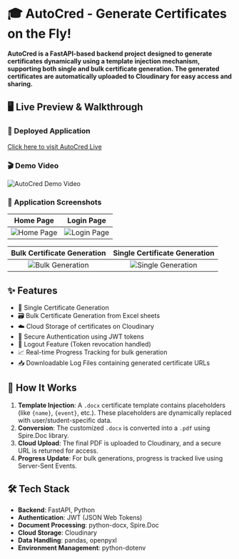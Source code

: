 # 🎓 AutoCred - Generate Certificates on the Fly!

**AutoCred is a FastAPI-based backend project designed to generate certificates dynamically using a template injection mechanism, supporting both single and bulk certificate generation. The generated certificates are automatically uploaded to Cloudinary for easy access and sharing.**

## 🖥️ Live Preview & Walkthrough

### 🔗 Deployed Application

[Click here to visit AutoCred Live](https://devsoc-autocred-demo.vercel.app/)

### 🎬 Demo Video

![AutoCred Demo Video](https://your-video-link.com)

### 📸 Application Screenshots

| Home Page | Login Page |
|:---------:|:----------:|
| ![Home Page](https://your-image-link-1.com) | ![Login Page](https://your-image-link-2.com) |

| Bulk Certificate Generation | Single Certificate Generation |
|:----------------------------:|:------------------------------:|
| ![Bulk Generation](https://your-image-link-3.com) | ![Single Generation](https://your-image-link-4.com) |



## ✨ Features
<ul>
   <li>🧾 Single Certificate Generation</li>
   <li>🗃️ Bulk Certificate Generation from Excel sheets</li>
   <li>☁️ Cloud Storage of certificates on Cloudinary</li>
   <li>🔐 Secure Authentication using JWT tokens</li>
   <li>🚪 Logout Feature (Token revocation handled)</li>
   <li>📈 Real-time Progress Tracking for bulk generation</li>
   <li>📥 Downloadable Log Files containing generated certificate URLs</li>
</ul>

## 🧠 How It Works

1. **Template Injection**: A `.docx` certificate template contains placeholders (like `{name}`, `{event}`, etc.). These placeholders are dynamically replaced with user/student-specific data.
2. **Conversion**: The customized `.docx` is converted into a `.pdf` using Spire.Doc library.
3. **Cloud Upload**: The final PDF is uploaded to Cloudinary, and a secure URL is returned for access.
4. **Progress Update**: For bulk generations, progress is tracked live using Server-Sent Events.


## 🛠️ Tech Stack

- **Backend**: FastAPI, Python
- **Authentication**: JWT (JSON Web Tokens)
- **Document Processing**: python-docx, Spire.Doc
- **Cloud Storage**: Cloudinary
- **Data Handling**: pandas, openpyxl
- **Environment Management**: python-dotenv

